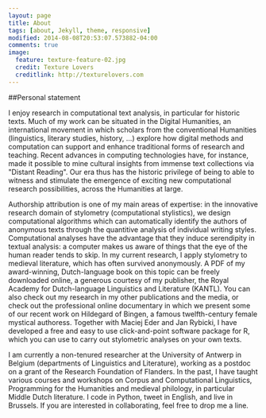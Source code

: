 ```yaml
---
layout: page
title: About
tags: [about, Jekyll, theme, responsive]
modified: 2014-08-08T20:53:07.573882-04:00
comments: true
image:
  feature: texture-feature-02.jpg
  credit: Texture Lovers
  creditlink: http://texturelovers.com
---
```


##Personal statement

I enjoy research in computational text analysis, in particular for historic texts. Much of my work can be situated in the Digital Humanities, an international movement in which scholars from the conventional Humanities (linguistics, literary studies, history, ...) explore how digital methods and computation can support and enhance traditional forms of research and teaching. Recent advances in computing technologies have, for instance, made it possible to mine cultural insights from immense text collections via "Distant Reading". Our era thus has the historic privilege of being to able to witness and stimulate the emergence of exciting new computational research possibilities, across the Humanities at large.

Authorship attribution is one of my main areas of expertise: in the innovative research domain of stylometry (computational stylistics), we design computational algorithms which can automatically identify the authors of anonymous texts through the quantitive analysis of individual writing styles. Computational analyses have the advantage that they induce serendipity in textual analysis: a computer makes us aware of things that the eye of the human reader tends to skip. In my current research, I apply stylometry to medieval literature, which has often survived anonymously. A PDF of my award-winning, Dutch-language book on this topic can be freely downloaded online, a generous courtesy of my publisher, the Royal Academy for Dutch-language Linguistics and Literature (KANTL). You can also check out my research in my other publications and the media, or check out the professional online documentary in which we present some of our recent work on Hildegard of Bingen, a famous twelfth-century female mystical authoress. Together with Maciej Eder and Jan Rybicki, I have developed a free and easy to use click-and-point software package for R, which you can use to carry out stylometric analyses on your own texts.

I am currently a non-tenured researcher at the University of Antwerp in Belgium (departments of Linguistics and Literature), working as a postdoc on a grant of the Research Foundation of Flanders. In the past, I have taught various courses and workshops on Corpus and Computational Linguistics, Programming for the Humanities and medieval philology, in particular Middle Dutch literature. I code in Python, tweet in English, and live in Brussels. If you are interested in collaborating, feel free to drop me a line.

